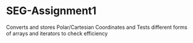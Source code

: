 # SEG-Assignment1
Converts and stores Polar/Cartesian Coordinates and Tests different forms of arrays and iterators to check efficiency 

